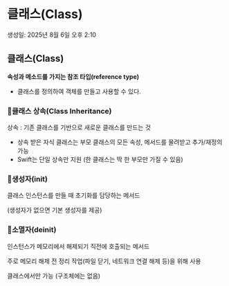 # 클래스(Class)

생성일: 2025년 8월 6일 오후 2:10

## 클래스(Class)

**속성과 메소드를 가지는 참조 타입(reference type)**

- 클래스를 정의하여 객체를 만들고 사용할 수 있다.

<aside>

### 📍클래스 상속(Class **Inheritance)**

상속 : 기존 클래스를 기반으로 새로운 클래스를 만드는 것

- 상속 받은 자식 클래스는 부모 클래스의 모든 속성, 메서드를 물려받고 추가/재정의 가능
- Swift는 단일 상속만 지원 (한 클래스는 딱 한 부모만 가질 수 있음)
</aside>

<aside>

### 📍생성자(init)

클래스 인스턴스를 만들 때 초기화를 담당하는 메서드

(생성자가 없으면 기본 생성자를 제공)

</aside>

<aside>

### 📍소멸자(deinit)

인스턴스가 메모리에서 해제되기 직전에 호출되는 메서드

주로 메모리 해제 전 정리 작업(파일 닫기, 네트워크 연결 해제 등)을 위해 사용

클래스에서만 가능 (구조체에는 없음)

</aside>
